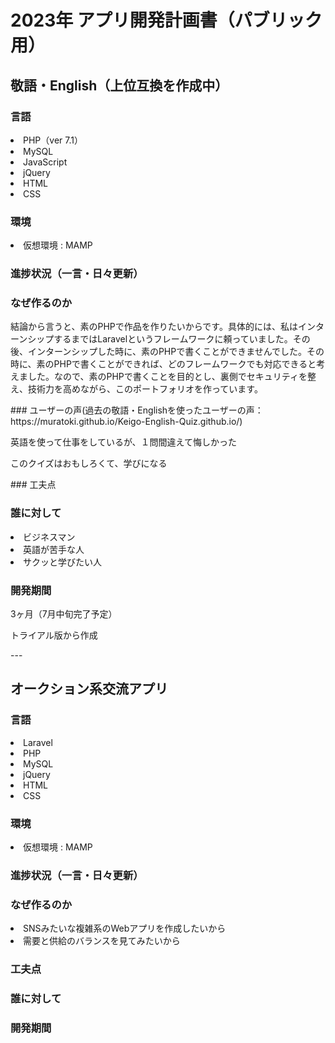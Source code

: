 # 2023年 アプリ開発計画書（パブリック用）

## 敬語・English（上位互換を作成中）
### 言語
<li>PHP（ver 7.1）</li>
<li>MySQL</li>
<li>JavaScript</li>
<li>jQuery</li>
<li>HTML</li>
<li>CSS</li>

### 環境 
<li>仮想環境 : MAMP</li>

### 進捗状況（一言・日々更新）


### なぜ作るのか
<p>結論から言うと、素のPHPで作品を作りたいからです。具体的には、私はインターンシップするまではLaravelというフレームワークに頼っていました。その後、インターンシップした時に、素のPHPで書くことができませんでした。その時に、素のPHPで書くことができれば、どのフレームワークでも対応できると考えました。なので、素のPHPで書くことを目的とし、裏側でセキュリティを整え、技術力を高めながら、このポートフォリオを作っています。</p>
### ユーザーの声(過去の敬語・Englishを使ったユーザーの声：https://muratoki.github.io/Keigo-English-Quiz.github.io/)
<p>英語を使って仕事をしているが、１問間違えて悔しかった</p>
<p>このクイズはおもしろくて、学びになる</p>
### 工夫点

### 誰に対して
<li>ビジネスマン</li>
<li>英語が苦手な人</li>
<li>サクッと学びたい人</li>

### 開発期間
<p>3ヶ月（7月中旬完了予定）</p>
<p>トライアル版から作成</p>
---

## オークション系交流アプリ
### 言語
<li>Laravel</li>
<li>PHP</li>
<li>MySQL</li>
<li>jQuery</li>
<li>HTML</li>
<li>CSS</li>

### 環境 
<li>仮想環境 : MAMP</li>

### 進捗状況（一言・日々更新）

### なぜ作るのか
<li>SNSみたいな複雑系のWebアプリを作成したいから</li>
<li>需要と供給のバランスを見てみたいから</li>

### 工夫点

### 誰に対して

### 開発期間
